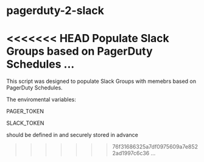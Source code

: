 # pagerduty-2-slack
<<<<<<< HEAD
Populate Slack Groups based on PagerDuty Schedules
...
=======
This script was designed to populate Slack Groups with memebrs based on PagerDuty Schedules.

The enviromental variables:

 PAGER_TOKEN
 
 SLACK_TOKEN
 
should be defined in and securely stored in advance 
>>>>>>> 76f31686325a7df0975609a7e8522ad1997c6c36
...
